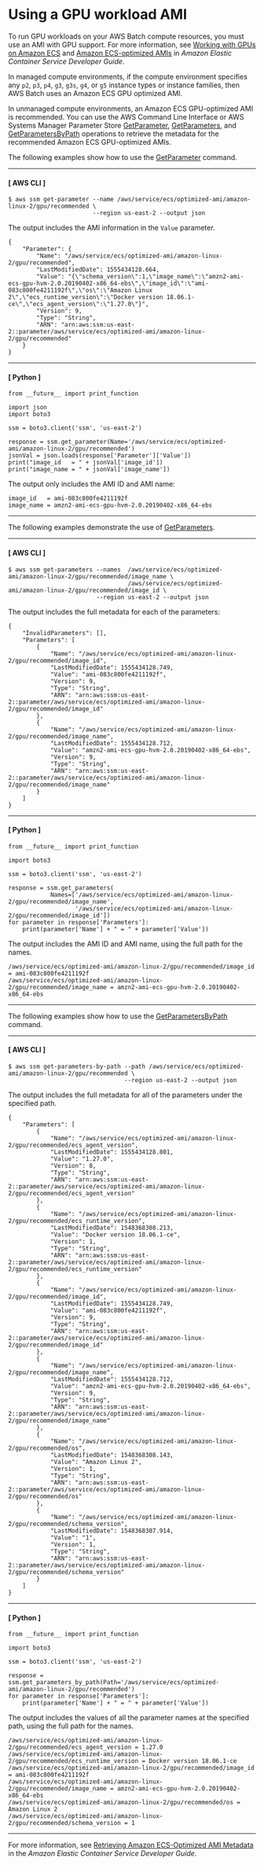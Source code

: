 # Using a GPU workload AMI<a name="batch-gpu-ami"></a>

To run GPU workloads on your AWS Batch compute resources, you must use an AMI with GPU support\. For more information, see [Working with GPUs on Amazon ECS](https://docs.aws.amazon.com/AmazonECS/latest/developerguide/ecs-gpu.html) and [Amazon ECS\-optimized AMIs](https://docs.aws.amazon.com/AmazonECS/latest/developerguide/ecs-optimized_AMI.html) in *Amazon Elastic Container Service Developer Guide*\.

In managed compute environments, if the compute environment specifies any `p2`, `p3`, `p4`, `g3`, `g3s`, `g4`, or `g5` instance types or instance families, then AWS Batch uses an Amazon ECS GPU optimized AMI\.

In unmanaged compute environments, an Amazon ECS GPU\-optimized AMI is recommended\. You can use the AWS Command Line Interface or AWS Systems Manager Parameter Store [GetParameter](https://docs.aws.amazon.com/systems-manager/latest/APIReference/API_GetParameter.html), [GetParameters](https://docs.aws.amazon.com/systems-manager/latest/APIReference/API_GetParameters.html), and [GetParametersByPath](https://docs.aws.amazon.com/systems-manager/latest/APIReference/API_GetParametersByPath.html) operations to retrieve the metadata for the recommended Amazon ECS GPU\-optimized AMIs\.

The following examples show how to use the [GetParameter](https://docs.aws.amazon.com/systems-manager/latest/APIReference/API_GetParameter.html) command\.

------
#### [ AWS CLI ]

```
$ aws ssm get-parameter --name /aws/service/ecs/optimized-ami/amazon-linux-2/gpu/recommended \
                        --region us-east-2 --output json
```

The output includes the AMI information in the `Value` parameter\.

```
{
    "Parameter": {
        "Name": "/aws/service/ecs/optimized-ami/amazon-linux-2/gpu/recommended",
        "LastModifiedDate": 1555434128.664,
        "Value": "{\"schema_version\":1,\"image_name\":\"amzn2-ami-ecs-gpu-hvm-2.0.20190402-x86_64-ebs\",\"image_id\":\"ami-083c800fe4211192f\",\"os\":\"Amazon Linux 2\",\"ecs_runtime_version\":\"Docker version 18.06.1-ce\",\"ecs_agent_version\":\"1.27.0\"}",
        "Version": 9,
        "Type": "String",
        "ARN": "arn:aws:ssm:us-east-2::parameter/aws/service/ecs/optimized-ami/amazon-linux-2/gpu/recommended"
    }
}
```

------
#### [ Python ]

```
from __future__ import print_function

import json
import boto3

ssm = boto3.client('ssm', 'us-east-2')

response = ssm.get_parameter(Name='/aws/service/ecs/optimized-ami/amazon-linux-2/gpu/recommended')
jsonVal = json.loads(response['Parameter']['Value'])
print("image_id   = " + jsonVal['image_id'])
print("image_name = " + jsonVal['image_name'])
```

The output only includes the AMI ID and AMI name:

```
image_id   = ami-083c800fe4211192f
image_name = amzn2-ami-ecs-gpu-hvm-2.0.20190402-x86_64-ebs
```

------

The following examples demonstrate the use of [GetParameters](https://docs.aws.amazon.com/systems-manager/latest/APIReference/API_GetParameters.html)\.

------
#### [ AWS CLI ]

```
$ aws ssm get-parameters --names  /aws/service/ecs/optimized-ami/amazon-linux-2/gpu/recommended/image_name \
                                  /aws/service/ecs/optimized-ami/amazon-linux-2/gpu/recommended/image_id \
                         --region us-east-2 --output json
```

The output includes the full metadata for each of the parameters:

```
{
    "InvalidParameters": [],
    "Parameters": [
        {
            "Name": "/aws/service/ecs/optimized-ami/amazon-linux-2/gpu/recommended/image_id",
            "LastModifiedDate": 1555434128.749,
            "Value": "ami-083c800fe4211192f",
            "Version": 9,
            "Type": "String",
            "ARN": "arn:aws:ssm:us-east-2::parameter/aws/service/ecs/optimized-ami/amazon-linux-2/gpu/recommended/image_id"
        },
        {
            "Name": "/aws/service/ecs/optimized-ami/amazon-linux-2/gpu/recommended/image_name",
            "LastModifiedDate": 1555434128.712,
            "Value": "amzn2-ami-ecs-gpu-hvm-2.0.20190402-x86_64-ebs",
            "Version": 9,
            "Type": "String",
            "ARN": "arn:aws:ssm:us-east-2::parameter/aws/service/ecs/optimized-ami/amazon-linux-2/gpu/recommended/image_name"
        }
    ]
}
```

------
#### [ Python ]

```
from __future__ import print_function

import boto3

ssm = boto3.client('ssm', 'us-east-2')

response = ssm.get_parameters(
            Names=['/aws/service/ecs/optimized-ami/amazon-linux-2/gpu/recommended/image_name',
                   '/aws/service/ecs/optimized-ami/amazon-linux-2/gpu/recommended/image_id'])
for parameter in response['Parameters']:
    print(parameter['Name'] + " = " + parameter['Value'])
```

The output includes the AMI ID and AMI name, using the full path for the names\.

```
/aws/service/ecs/optimized-ami/amazon-linux-2/gpu/recommended/image_id = ami-083c800fe4211192f
/aws/service/ecs/optimized-ami/amazon-linux-2/gpu/recommended/image_name = amzn2-ami-ecs-gpu-hvm-2.0.20190402-x86_64-ebs
```

------

The following examples show how to use the [GetParametersByPath](https://docs.aws.amazon.com/systems-manager/latest/APIReference/API_GetParametersByPath.html) command\.

------
#### [ AWS CLI ]

```
$ aws ssm get-parameters-by-path --path /aws/service/ecs/optimized-ami/amazon-linux-2/gpu/recommended \
                                 --region us-east-2 --output json
```

The output includes the full metadata for all of the parameters under the specified path\.

```
{
    "Parameters": [
        {
            "Name": "/aws/service/ecs/optimized-ami/amazon-linux-2/gpu/recommended/ecs_agent_version",
            "LastModifiedDate": 1555434128.801,
            "Value": "1.27.0",
            "Version": 8,
            "Type": "String",
            "ARN": "arn:aws:ssm:us-east-2::parameter/aws/service/ecs/optimized-ami/amazon-linux-2/gpu/recommended/ecs_agent_version"
        },
        {
            "Name": "/aws/service/ecs/optimized-ami/amazon-linux-2/gpu/recommended/ecs_runtime_version",
            "LastModifiedDate": 1548368308.213,
            "Value": "Docker version 18.06.1-ce",
            "Version": 1,
            "Type": "String",
            "ARN": "arn:aws:ssm:us-east-2::parameter/aws/service/ecs/optimized-ami/amazon-linux-2/gpu/recommended/ecs_runtime_version"
        },
        {
            "Name": "/aws/service/ecs/optimized-ami/amazon-linux-2/gpu/recommended/image_id",
            "LastModifiedDate": 1555434128.749,
            "Value": "ami-083c800fe4211192f",
            "Version": 9,
            "Type": "String",
            "ARN": "arn:aws:ssm:us-east-2::parameter/aws/service/ecs/optimized-ami/amazon-linux-2/gpu/recommended/image_id"
        },
        {
            "Name": "/aws/service/ecs/optimized-ami/amazon-linux-2/gpu/recommended/image_name",
            "LastModifiedDate": 1555434128.712,
            "Value": "amzn2-ami-ecs-gpu-hvm-2.0.20190402-x86_64-ebs",
            "Version": 9,
            "Type": "String",
            "ARN": "arn:aws:ssm:us-east-2::parameter/aws/service/ecs/optimized-ami/amazon-linux-2/gpu/recommended/image_name"
        },
        {
            "Name": "/aws/service/ecs/optimized-ami/amazon-linux-2/gpu/recommended/os",
            "LastModifiedDate": 1548368308.143,
            "Value": "Amazon Linux 2",
            "Version": 1,
            "Type": "String",
            "ARN": "arn:aws:ssm:us-east-2::parameter/aws/service/ecs/optimized-ami/amazon-linux-2/gpu/recommended/os"
        },
        {
            "Name": "/aws/service/ecs/optimized-ami/amazon-linux-2/gpu/recommended/schema_version",
            "LastModifiedDate": 1548368307.914,
            "Value": "1",
            "Version": 1,
            "Type": "String",
            "ARN": "arn:aws:ssm:us-east-2::parameter/aws/service/ecs/optimized-ami/amazon-linux-2/gpu/recommended/schema_version"
        }
    ]
}
```

------
#### [ Python ]

```
from __future__ import print_function

import boto3

ssm = boto3.client('ssm', 'us-east-2')

response = ssm.get_parameters_by_path(Path='/aws/service/ecs/optimized-ami/amazon-linux-2/gpu/recommended')
for parameter in response['Parameters']:
    print(parameter['Name'] + " = " + parameter['Value'])
```

The output includes the values of all the parameter names at the specified path, using the full path for the names\.

```
/aws/service/ecs/optimized-ami/amazon-linux-2/gpu/recommended/ecs_agent_version = 1.27.0
/aws/service/ecs/optimized-ami/amazon-linux-2/gpu/recommended/ecs_runtime_version = Docker version 18.06.1-ce
/aws/service/ecs/optimized-ami/amazon-linux-2/gpu/recommended/image_id = ami-083c800fe4211192f
/aws/service/ecs/optimized-ami/amazon-linux-2/gpu/recommended/image_name = amzn2-ami-ecs-gpu-hvm-2.0.20190402-x86_64-ebs
/aws/service/ecs/optimized-ami/amazon-linux-2/gpu/recommended/os = Amazon Linux 2
/aws/service/ecs/optimized-ami/amazon-linux-2/gpu/recommended/schema_version = 1
```

------

For more information, see [Retrieving Amazon ECS\-Optimized AMI Metadata](https://docs.aws.amazon.com/AmazonECS/latest/developerguide/retrieve-ecs-optimized_AMI.html) in the *Amazon Elastic Container Service Developer Guide*\.